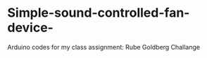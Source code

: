 # Simple-sound-controlled-fan-device-
Arduino codes for my class assignment: Rube Goldberg Challange
